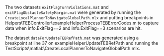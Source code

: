 The two datasets `exitFlagTurnViolations.mat` and `exitFlagObstacleSafetyMargin.mat` 
were generated by running the `CreateLocalPlannerToNavigateGlobalPath.mlx` 
and putting breakpoints in Helpers\TEBController\exampleHelperProcessTEBErrorCodes.m
to capture data when info.ExitFlag==2 and info.ExitFlag==3 scenarios are hit.

The dataset `dataForUpdateTEBRefPath.mat` was generated using a breakpoint at
line 37 on exampleHelperUpdateTEBRefPath
and running the TestScripts\matlab\CreateLocalPlannerToNavigateGlobalPath.mlx.
